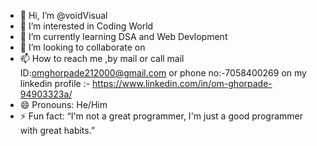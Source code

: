- 👋 Hi, I’m @voidVisual
- 👀 I’m interested in Coding World
- 🌱 I’m currently learning DSA and Web Devlopment
- 💞️ I’m looking to collaborate on 
- 📫 How to reach me ,by mail or call mail ID:omghorpade212000@gmail.com or phone no:-7058400269 on my linkedin profile :- https://www.linkedin.com/in/om-ghorpade-94903323a/
- 😄 Pronouns: He/Him
- ⚡ Fun fact: “I'm not a great programmer, I'm just a good programmer with great habits.”

<!---
voidVisual/voidVisual is a ✨ special ✨ repository because its `README.md` (this file) appears on your GitHub profile.
You can click the Preview link to take a look at your changes.
--->
